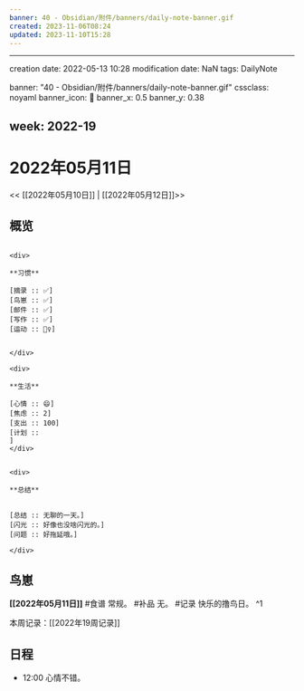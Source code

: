 ```yaml
---
banner: 40 - Obsidian/附件/banners/daily-note-banner.gif
created: 2023-11-06T08:24
updated: 2023-11-10T15:28
---
```

---
creation date: 2022-05-13 10:28
modification date: NaN
tags: DailyNote

banner: "40 - Obsidian/附件/banners/daily-note-banner.gif"
cssclass: noyaml
banner_icon: 💌
banner_x: 0.5
banner_y: 0.38

week: 2022-19
---

# 2022年05月11日

<< [[2022年05月10日]] | [[2022年05月12日]]>>


## 概览
```ad-flex

<div>

**习惯**

[摘录 :: ✅]
[鸟崽 :: ✅]
[邮件 :: ✅]
[写作 :: ✅]
[运动 :: 🏃‍♀️]


</div>

<div>

**生活**

[心情 :: 😄]
[焦虑 :: 2]
[支出 :: 100]
[计划 :: 
]
</div>


<div>

**总结**


[总结 :: 无聊的一天。]
[闪光 :: 好像也没啥闪光的。]
[问题 :: 好拖延哦。]

</div>

```
## 鸟崽
**[[2022年05月11日]]**
#食谱 常规。
#补品 无。
#记录 快乐的撸鸟日。
^1

本周记录：[[2022年19周记录]]

## 日程
- 12:00 心情不错。